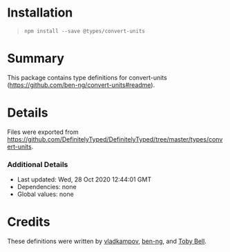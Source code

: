 # Installation
> `npm install --save @types/convert-units`

# Summary
This package contains type definitions for convert-units (https://github.com/ben-ng/convert-units#readme).

# Details
Files were exported from https://github.com/DefinitelyTyped/DefinitelyTyped/tree/master/types/convert-units.

### Additional Details
 * Last updated: Wed, 28 Oct 2020 12:44:01 GMT
 * Dependencies: none
 * Global values: none

# Credits
These definitions were written by [vladkampov](https://github.com/vladkampov), [ben-ng](https://github.com/ben-ng), and [Toby Bell](https://github.com/tobybell).
